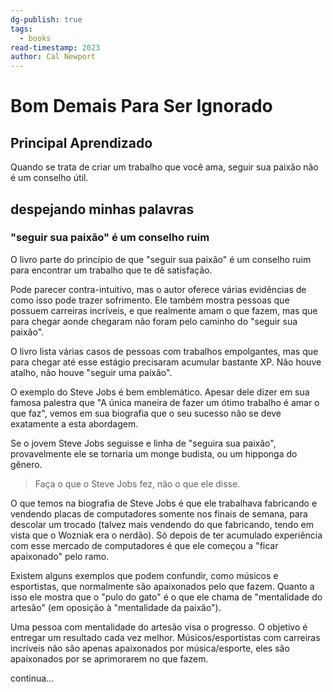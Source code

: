 ```yaml
---
dg-publish: true
tags:
  - books
read-timestamp: 2023
author: Cal Newport
---
```


# Bom  Demais Para Ser Ignorado

## Principal Aprendizado

Quando se trata de criar um trabalho que você ama, seguir sua paixão não é um conselho útil.


## despejando minhas palavras


### "seguir sua paixão" é um conselho ruim

O livro parte do princípio de que "seguir sua paixão" é um conselho ruim para encontrar um trabalho que te dê satisfação.

Pode parecer contra-intuitivo, mas o autor oferece várias evidências de como isso pode trazer sofrimento. Ele também mostra pessoas que possuem carreiras incríveis, e que realmente amam o que fazem, mas que para chegar aonde chegaram não foram pelo caminho do "seguir sua paixão".

O livro lista várias casos de pessoas com trabalhos empolgantes, mas que para chegar até esse estágio precisaram acumular bastante XP. Não houve atalho, não houve "seguir uma paixão".

O exemplo do Steve Jobs é bem emblemático. Apesar dele dizer em sua famosa palestra que "A única maneira de fazer um ótimo trabalho é amar o que faz", vemos em sua biografia que o seu sucesso não se deve exatamente a esta abordagem.

Se o jovem Steve Jobs seguisse e linha de "seguira sua paixão", provavelmente ele se tornaria um monge budista, ou um hipponga do gênero.

> Faça o que o Steve Jobs fez, não o que ele disse.

O que temos na biografia de Steve Jobs é que ele trabalhava fabricando e vendendo placas de computadores somente nos finais de semana, para descolar um trocado (talvez mais vendendo do que fabricando, tendo em vista que o Wozniak era o nerdão). Só depois de ter acumulado experiência com esse mercado de computadores é que ele começou a "ficar apaixonado" pelo ramo.

Existem alguns exemplos que podem confundir, como músicos e esportistas, que normalmente são apaixonados pelo que fazem. Quanto a isso ele mostra que o "pulo do gato" é o que ele chama de "mentalidade do artesão" (em oposição à "mentalidade da paixão").

Uma pessoa com mentalidade do artesão visa o progresso. O objetivo é entregar um resultado cada vez melhor. Músicos/esportistas com carreiras incríveis não são apenas apaixonados por música/esporte, eles são apaixonados por se aprimorarem no que fazem.

continua...